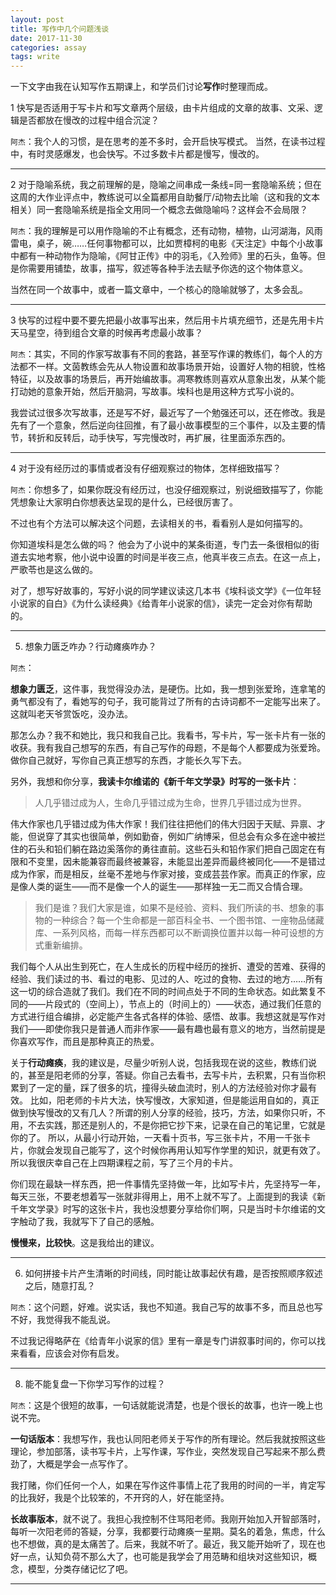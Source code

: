```yaml
---
layout: post
title: 写作中几个问题浅谈
date: 2017-11-30 
categories: assay
tags: write
---
```



一下文字由我在认知写作五期课上，和学员们讨论**写作**时整理而成。

1 快写是否适用于写卡片和写文章两个层级，由卡片组成的文章的故事、文采、逻辑是否都放在慢改的过程中组合沉淀？

`阿杰`：我个人的习惯，是在思考的差不多时，会开启快写模式。 当然，在读书过程中，有时灵感爆发，也会快写。不过多数卡片都是慢写，慢改的。

----------

2 对于隐喻系统，我之前理解的是，隐喻之间串成一条线=同一套隐喻系统；但在这周的大作业评点中，教练说可以全篇都用自助餐厅/动物去比喻（这和我的文本相关）同一套隐喻系统是指全文用同一个概念去做隐喻吗？这样会不会局限？

`阿杰`：我的理解是可以用作隐喻的不止有概念，还有动物，植物，山河湖海，风雨雷电，桌子，碗……任何事物都可以，比如贾樟柯的电影《天注定》中每个小故事中都有一种动物作为隐喻，《阿甘正传》中的羽毛，《入殓师》里的石头，鱼等。但是你需要用铺垫，故事，描写，叙述等各种手法去赋予你选的这个物体意义。

当然在同一个故事中，或者一篇文章中，一个核心的隐喻就够了，太多会乱。

----------

3 快写的过程中要不要先把最小故事写出来，然后用卡片填充细节，还是先用卡片天马星空，待到组合文章的时候再考虑最小故事？

`阿杰`：其实，不同的作家写故事有不同的套路，甚至写作课的教练们，每个人的方法都不一样。文茵教练会先从人物设置和故事场景开始，设置好人物的相貌，性格特征，以及故事的场景后，再开始编故事。凋寒教练则喜欢从意象出发，从某个能打动她的意象开始，然后开脑洞，写故事。埃科也是用这种方式写小说的。
    
我尝试过很多次写故事，还是写不好，最近写了一个勉强还可以，还在修改。我是先有了一个意象，然后逆向往回推，有了最小故事模型的三个事件，以及主要的情节，转折和反转后，动手快写，写完慢改时，再扩展，往里面添东西的。

----------

4 对于没有经历过的事情或者没有仔细观察过的物体，怎样细致描写？

`阿杰`：你想多了，如果你既没有经历过，也没仔细观察过，别说细致描写了，你能凭想象让大家明白你想表达呈现的是什么，已经很厉害了。 

不过也有个方法可以解决这个问题，去读相关的书，看看别人是如何描写的。

你知道埃科是怎么做的吗？ 他会为了小说中的某条街道，专门去一条很相似的街道去实地考察，他小说中设置的时间是半夜三点，他真半夜三点去。在这一点上，严歌苓也是这么做的。

对了，想写好故事的，写好小说的同学建议读这几本书《埃科谈文学》《一位年轻小说家的自白》《为什么读经典》《给青年小说家的信》，读完一定会对你有帮助的。

----------

5. 想象力匮乏咋办？行动瘫痪咋办？

`阿杰`：

**想象力匮乏**，这件事，我觉得没办法，是硬伤。比如，我一想到张爱玲，连拿笔的勇气都没有了，看她写的句子，我可能背过了所有的古诗词都不一定能写出来了。这就叫老天爷赏饭吃，没办法。

那怎么办？我不和她比，我只和我自己比。我看书，写卡片，写一张卡片有一张的收获。我有我自己想写的东西，有自己写作的母题，不是每个人都要成为张爱玲。做你自己就好，写你自己真正想写的东西，才能长久写下去。

另外，我想和你分享，**我读卡尔维诺的《新千年文学录》时写的一张卡片**：

> 人几乎错过成为人，生命几乎错过成为生命，世界几乎错过成为世界。

伟大作家也几乎错过成为伟大作家！我们往往把他们的伟大归因于天赋、异禀、才能，但说穿了其实也很简单，例如勤奋，例如广纳博采，但总会有众多在途中被拦住的石头和铅们躺在路边奚落你的勇往直前。这些石头和铅作家们把自己固定在有限和不变里，因未能兼容而最终被兼容，未能显出差异而最终被同化——不是错过成为作家，而是相反，丝毫不差地与作家对接，变成芸芸作家。而真正的作家，应是像人类的诞生——而不是像一个人的诞生——那样独一无二而又合情合理。

> 我们是谁？我们大家是谁，如果不是经验、资料、我们所读的书、想象的事物的一种综合？每一个生命都是一部百科全书、一个图书馆、一座物品储藏库、一系列风格，而每一样东西都可以不断调换位置并以每一种可设想的方式重新编排。

我们每个人从出生到死亡，在人生成长的历程中经历的挫折、遭受的苦难、获得的经验、我们读过的书、看过的电影、见过的人、吃过的食物、去过的地方……所有这一切的综合造就了我们。我们在不同的时间点处于不同的生命状态。如此繁复不同的——片段式的（空间上），节点上的（时间上的）——状态，通过我们任意的方式进行组合编排，必定能产生各式各样的体验、感悟、故事。我想这就是写作对我们——即使你我只是普通人而非作家——最有趣也最有意义的地方，当然前提是你喜欢写作，而且是那种真正的热爱。

关于**行动瘫痪**，我的建议是，尽量少听别人说，包括我现在说的这些，教练们说的，甚至是阳老师的分享，答疑。你自己去看书，去写卡片，去积累，只有当你积累到了一定的量，踩了很多的坑，撞得头破血流时，别人的方法经验对你才最有效。
比如，阳老师的卡片大法，快写慢改，大家知道，但是能运用自如的，真正做到快写慢改的又有几人？所谓的别人分享的经验，技巧，方法，如果你只听，不用，不去实践，那还是别人的，不是你把它抄下来，记录在自己的笔记里，它就是你的了。
所以，从最小行动开始，一天看十页书，写三张卡片，不用一千张卡片，你就会发现自己能写了，这个时候你再用认知写作学里的知识，就更有效了。所以我很庆幸自己在上四期课程之前，写了三个月的卡片。

你们现在最缺一样东西，把一件事情先坚持做一年，比如写卡片，先坚持写一年，每天三张，不要老想着写一张就非得用上，用不上就不写了。上面提到的我读《新千年文学录》时写的这张卡片，我也没想要分享给你们啊，只是当时卡尔维诺的文字触动了我，我就写下了自己的感触。

**慢慢来，比较快**。这是我给出的建议。

----------

6. 如何拼接卡片产生清晰的时间线，同时能让故事起伏有趣，是否按照顺序叙述之后，随意打乱？

`阿杰`：这个问题，好难。说实话，我也不知道。我自己写的故事不多，而且总也写不好，我觉得我不能乱说。

不过我记得略萨在《给青年小说家的信》里有一章是专门讲叙事时间的，你可以找来看看，应该会对你有启发。

----------

8. 能不能复盘一下你学习写作的过程？

`阿杰`：这是个很短的故事，一句话就能说清楚，也是个很长的故事，也许一晚上也说不完。

**一句话版本**：我想写作，我也认同阳老师关于写作的所有理论。然后我就按照这些理论，参加部落，读书写卡片，上写作课，写作业，突然发现自己写起来不那么费劲了，大概是学会一点写作了。

我打赌，你们任何一个人，如果在写作这件事情上花了我用的时间的一半，肯定写的比我好，我是个比较笨的，不开窍的人，好在能坚持。

**长故事版本**，就不说了。我担心我控制不住骂阳老师。我刚开始加入开智部落时，每听一次阳老师的答疑，分享，我都要行动瘫痪一星期。莫名的着急，焦虑，什么也不想做，真的是太痛苦了。后来，我就不听了。最近，我又能开始听了，现在也好一点，认知负荷不那么大了，也可能是我学会了用范畴和组块对这些知识，概念，模型，分类存储记忆了吧。


----------